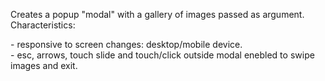 <p>Creates a popup "modal" with a gallery of images passed as argument.
<br/>Characteristics:</p>
<p>- responsive to screen changes: desktop/mobile device.
<br/>- esc, arrows, touch slide and touch/click outside modal enebled to swipe images and exit.</p>
